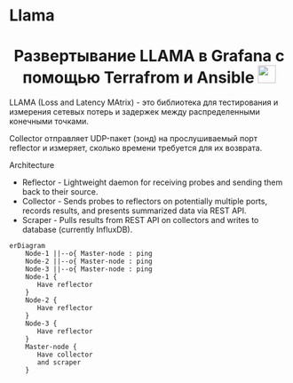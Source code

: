 # Llama

<h1 align="center">Развертывание LLAMA в Grafana с помощью Terrafrom и Ansible</a> 
<img src="https://github.com/blackcater/blackcater/raw/main/images/Hi.gif" height="32"/></h1>

LLAMA (Loss and Latency MAtrix) - это библиотека для тестирования и измерения сетевых потерь и задержек между распределенными конечными точками.

Collector отправляет UDP-пакет (зонд) на прослушиваемый порт reflector и измеряет, сколько времени требуется для их возврата.

Architecture
- Reflector - Lightweight daemon for receiving probes and sending them back to their source.
- Collector - Sends probes to reflectors on potentially multiple ports, records results, and presents summarized data via REST API.
- Scraper - Pulls results from REST API on collectors and writes to database (currently InfluxDB).

```mermaid
erDiagram
    Node-1 ||--o{ Master-node : ping
    Node-2 ||--o{ Master-node : ping
    Node-3 ||--o{ Master-node : ping
    Node-1 {
       Have reflector
    }
    Node-2 {
       Have reflector
    }
    Node-3 {
       Have reflector
    }
    Master-node {
       Have collector
       and scraper
    }
